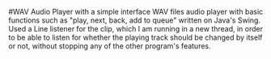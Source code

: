 #WAV Audio Player with a simple interface
WAV files audio player with basic functions such as "play, next, back, add to queue" written on Java's Swing. 
Used a Line listener for the clip, which I am running in a new thread, in order to be able to listen for whether the playing track should be changed by itself or not, without stopping any of the other program's features. 
